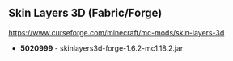 ## Skin Layers 3D (Fabric/Forge)
https://www.curseforge.com/minecraft/mc-mods/skin-layers-3d

- **5020999** - skinlayers3d-forge-1.6.2-mc1.18.2.jar